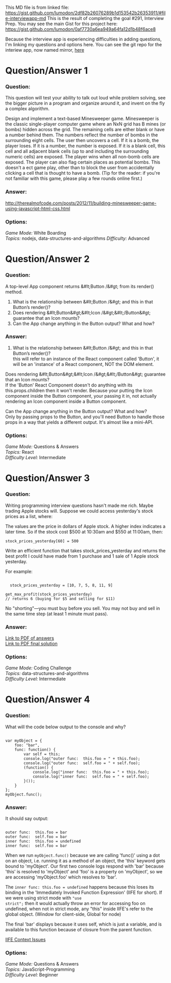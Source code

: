 This MD file is from linked file: https://gist.github.com/lumodon/2df82b26076289b1d153542b26353911/#file-interviewapp-md
This is the result of completing the goal #291, Interview Prep.
You may see the main Gist for this project here:
    https://gist.github.com/lumodon/0af7730a6ea949a64fa12d1b48f6ace8

Because the interview app is experiencing difficulties in adding questions, I'm linking my questions and options here.
You can see the git repo for the interiew app, now named mirror, [here](https://github.com/GuildCrafts/interview-app)  

# Question/Answer 1

### Question:
This question will test your ability to talk out loud while problem solving, see the bigger picture in a program and organize around it, and invent on the fly a complex algorithm.

Design and implement a text-based Minesweeper game. Minesweeper is the classic single-player computer game where an NxN grid has B mines (or bombs) hidden across the grid. The remaining cells are either blank or have a number behind them. The numbers reflect the number of bombs in the surrounding eight cells. The user then uncovers a cell. If it is a bomb, the player loses. If it is a number, the number is exposed. If it is a blank cell, this cell and all adjacent blank cells (up to and including the surrounding numeric cells) are exposed. The player wins when all non-bomb cells are exposed. The player can also flag certain places as potential bombs. This doesn't a ect game play, other than to block the user from accidentally clicking a cell that is thought to have a bomb. (Tip for the reader: if you're not familiar with this game, please play a few rounds online first.)

### Answer:
http://therealmofcode.com/posts/2012/11/building-minesweeper-game-using-javascript-html-css.html

### Options:
*Game Mode:* White Boarding  
*Topics:* nodejs, data-structures-and-algorithms 
*Difficulty:* Advanced  

# Question/Answer 2

### Question:
A top-level App component returns &#lt;Button /&#gt; from its render() method.
<br>
1. What is the relationship between &#lt;Button /&#gt; and this in that Button’s render()?<br>
2. Does rendering &#lt;Button&#gt;&#lt;Icon /&#gt;&#lt;/Button&#gt; guarantee that an Icon mounts?<br>
3. Can the App change anything in the Button output? What and how?

### Answer:

1. What is the relationship between &#lt;Button /&#gt; and this in that Button’s render()?<br>
this will refer to an instance of the React component called 'Button', it will be an 'instance' of a React component, NOT the DOM element.

Does rendering &#lt;Button&#gt;&#lt;Icon /&#gt;&#lt;/Button&#gt; guarantee that an Icon mounts?<br>
If the 'Button' React Component doesn't do anything with its this.props.children then it won't render. Because your putting the Icon component inside the Button component, your passing it in, not actually rendering an Icon component inside a Button component.

Can the App change anything in the Button output? What and how?<br>
Only by passing props to the Button, and you'll need Button to handle those props in a way that yields a different output. It's almost like a mini-API.

### Options:

*Game Mode:* Questions & Answers  
*Topics:* React  
*Difficulty Level:* Intermediate  

# Question/Answer 3

### Question:  
Writing programming interview questions hasn't made me rich. Maybe trading Apple stocks will.
Suppose we could access yesterday's stock prices as a list, where:

The values are the price in dollars of Apple stock.
A higher index indicates a later time.
So if the stock cost $500 at 10:30am and $550 at 11:00am, then:

<code>stock_prices_yesterday[60] = 500</code>

Write an efficient function that takes stock_prices_yesterday and returns the best profit I could have made from 1 purchase and 1 sale of 1 Apple stock yesterday.

For example:
<pre><code>
  stock_prices_yesterday = [10, 7, 5, 8, 11, 9]

get_max_profit(stock_prices_yesterday)
// returns 6 (buying for $5 and selling for $11)
</code></pre>

No "shorting"—you must buy before you sell. You may not buy and sell in the same time step (at least 1 minute must pass).

### Answer:  
[Link to PDF of answers](https://drive.google.com/open?id=0B-wm_oxu2ssuT3VYSUFqd2VNS00)  
[Link to PDF final solution](https://drive.google.com/open?id=0B-wm_oxu2ssuUWRnT0R3RDdVR3M)  

### Options:  
*Game Mode:* Coding Challenge  
*Topics:* data-structures-and-algorithms  
*Difficulty Level:* Intermediate  

# Question/Answer 4

### Question:  
What will the code below output to the console and why?
<pre><code>
var myObject = {
    foo: "bar",
    func: function() {
        var self = this;
        console.log("outer func:  this.foo = " + this.foo);
        console.log("outer func:  self.foo = " + self.foo);
        (function() {
            console.log("inner func:  this.foo = " + this.foo);
            console.log("inner func:  self.foo = " + self.foo);
        }());
    }
};
myObject.func();
</code></pre>  

### Answer:  
It should say output:  
<pre><code>
outer func:  this.foo = bar
outer func:  self.foo = bar
inner func:  this.foo = undefined
inner func:  self.foo = bar
</code></pre>  
When we run <code>myObject.func()</code> because we are calling 'func()' using a dot on an object, i.e. running it as a method of an object, the 'this' keyword gets bound to 'myObject'. Our first two console logs respond with 'bar' because 'this' is resolved to 'myObject' and 'foo' is a property on 'myObject', so we are accessing 'myObject.foo' which resolves to 'bar'.  

The <code>inner func:  this.foo = undefined</code> happens because this loses its binding in the 'Immediately Invoked Function Expression' (IIFE for short). If we were using strict mode with <code>"use strict";</code> then it would actually throw an error for accessing foo on undefined, when not in strict mode, any "this" inside IIFE's refer to the global object. (Window for client-side, Global for node)  

The final 'bar' displays because it uses self, which is just a variable, and is available to this function because of closure from the parent function.  

<a href=http://stackoverflow.com/questions/7653757/iife-context-issues>IIFE Context Issues</a>  

### Options:  
*Game Mode:* Questions & Answers  
*Topics:* JavaScript-Programming  
*Difficulty Level:* Beginner  
